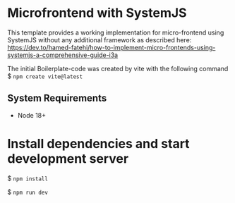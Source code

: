 # Microfrontend with SystemJS

This template provides a working implementation for micro-frontend using SystemJS without any additional framework as
described here:
https://dev.to/hamed-fatehi/how-to-implement-micro-frontends-using-systemjs-a-comprehensive-guide-i3a

The initial Boilerplate-code was created by vite with the following command
$ `npm create vite@latest`

## System Requirements

- Node 18+

# Install dependencies and start development server

$ `npm install`

$ `npm run dev`
